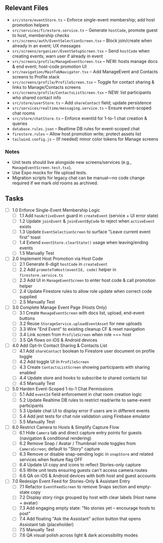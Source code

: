 ## Relevant Files

- `src/store/eventStore.ts` – Enforce single-event membership; add host promotion helpers
- `src/services/firestore.service.ts` – Generate `hostCode`, promote guest to host, membership checks
- `src/screens/auth/EventSelectionScreen.tsx` – Block join/create when already in an event; UX messages
- `src/screens/organizer/EventSetupScreen.tsx` – Send `hostCode` when creating events; warn user if already in event
- `src/screens/profile/ManageEventScreen.tsx` – NEW: hosts manage docs & end event; host-code promotion UI
- `src/navigation/MainTabNavigator.tsx` – Add ManageEvent and Contacts screens to Profile stack
- `src/screens/profile/ProfileScreen.tsx` – Toggle for contact sharing & links to Manage/Contacts screens
- `src/screens/profile/ContactsListScreen.tsx` – NEW: list participants who shared contact info
- `src/store/userStore.ts` – Add `shareContact` field; update persistence
- `src/services/realtime/messaging.service.ts` – Ensure event-scoped chat rooms
- `src/store/chatStore.ts` – Enforce eventId for 1-to-1 chat creation & queries
- `database.rules.json` – Realtime DB rules for event-scoped chat
- `firestore.rules` – Allow host promotion write; protect assets list
- `tailwind.config.js` – (If needed) minor color tokens for Manage screens

### Notes

- Unit tests should live alongside new screens/services (e.g., `ManageEventScreen.test.tsx`).
- Use Expo mocks for file upload tests.
- Migration scripts for legacy chat can be manual—no code change required if we mark old rooms as archived.

## Tasks

- [ ] 1.0 Enforce Single-Event Membership Logic
  - [ ] 1.1 Add `hasActiveEvent` guard in `createEvent` (service + UI error state)
  - [ ] 1.2 Update `joinEvent` & `joinEventByCode` to reject when `activeEvent` exists
  - [ ] 1.3 Update `EventSelectionScreen` to surface "Leave current event first" toast
  - [ ] 1.4 Extend `eventStore.clearState()` usage when leaving/ending events
  - [ ] 1.5 Manually Test

- [ ] 2.0 Implement Host Promotion via Host Code
  - [ ] 2.1 Generate 6-digit `hostCode` in `createEvent`
  - [ ] 2.2 Add `promoteToHost(eventId, code)` helper in `firestore.service.ts`
  - [ ] 2.3 Add UI in `ManageEventScreen` to enter host code & call promotion helper
  - [ ] 2.4 Update Firestore rules to allow role update when correct code supplied
  - [ ] 2.5 Manually Test

- [ ] 3.0 Complete Manage Event Page (Hosts Only)
  - [ ] 3.1 Create `ManageEventScreen` with docs list, upload, end-event buttons
  - [ ] 3.2 Reuse `StorageService.uploadEventAsset` for new uploads
  - [ ] 3.3 Wire "End Event" to existing cleanup CF & reset navigation
  - [ ] 3.4 Link screen from `ProfileScreen` when role === host
  - [ ] 3.5 QA flows on iOS & Android devices

- [ ] 4.0 Add Opt-In Contact Sharing & Contacts List
  - [ ] 4.1 Add `shareContact` boolean to Firestore user document on profile toggle
  - [ ] 4.2 Add toggle UI in `ProfileScreen`
  - [ ] 4.3 Create `ContactsListScreen` showing participants with sharing enabled
  - [ ] 4.4 Update store and hooks to subscribe to shared contacts list
  - [ ] 4.5 Manually Test

- [ ] 5.0 Harden Event-Scoped 1-to-1 Chat Permissions
  - [ ] 5.1 Add `eventId` field enforcement in chat room creation logic
  - [ ] 5.2 Update Realtime DB rules to restrict read/write to same-event participants
  - [ ] 5.3 Update chat UI to display error if users are in different events
  - [ ] 5.4 Add jest tests for chat rule validation using Firebase emulator
  - [ ] 5.5 Manually Test

- [ ] 6.0 Restrict Camera to Hosts & Simplify Capture Flow
  - [ ] 6.1 Hide `Camera` tab and direct capture entry points for guests (navigation & conditional rendering)
  - [ ] 6.2 Remove Snap / Avatar / Thumbnail mode toggles from `CameraScreen`; default to "Story" capture
  - [ ] 6.3 Remove or disable snap-sending logic in `snapStore` and related services when feature flag OFF
  - [ ] 6.4 Update UI copy and icons to reflect Stories-only capture
  - [ ] 6.5 Write unit tests ensuring guests can't access camera routes
  - [ ] 6.6 QA on iOS & Android devices with both host and guest accounts

- [ ] 7.0 Redesign Event Feed for Stories-Only & Assistant Entry
  - [ ] 7.1 Refactor `EventFeedScreen` to remove Snaps section and empty-state copy
  - [ ] 7.2 Display story rings grouped by host with clear labels (Host name + avatar)
  - [ ] 7.3 Add engaging empty state: "No stories yet – encourage hosts to post"
  - [ ] 7.4 Add floating "Ask the Assistant" action button that opens Assistant tab (placeholder)
  - [ ] 7.5 Manually Test
  - [ ] 7.6 QA visual polish across light & dark accessibility modes 